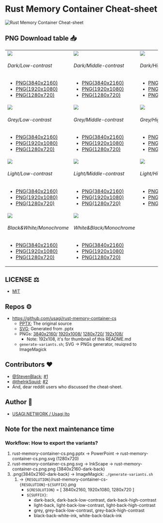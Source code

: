 # Rust Memory Container Cheat-sheet

![Rust Memory Container Cheat-sheet](3840x2160/rust-memory-container-cs-3840x2160-dark-back.png)

## PNG Download table 📥

<table>

<tr>
<td><a href="3840x2160/rust-memory-container-cs-3840x2160-dark-back-low-contrast.png"><img src="192x108/rust-memory-container-cs-192x108-dark-back-low-contrast.png"></a>
<h6>Dark/Low-contrast</h6>
<ul>
 <a href="3840x2160/rust-memory-container-cs-3840x2160-dark-back-low-contrast.png"><li>PNG(3840x2160)</li></a>
 <a href="1920x1080/rust-memory-container-cs-1920x1080-dark-back-low-contrast.png"><li>PNG(1920x1080)</li></a>
 <a href="1280x720/rust-memory-container-cs-1280x720-dark-back-low-contrast.png"><li>PNG(1280x720)</li></a>
</ul>
</td><td><a href="3840x2160/rust-memory-container-cs-3840x2160-dark-back.png"><img src="192x108/rust-memory-container-cs-192x108-dark-back.png"></a>
<h6>Dark/Middle-contrast</h6>
<ul>
 <a href="3840x2160/rust-memory-container-cs-3840x2160-dark-back.png"><li>PNG(3840x2160)</li></a>
 <a href="1920x1080/rust-memory-container-cs-1920x1080-dark-back.png"><li>PNG(1920x1080)</li></a>
 <a href="1280x720/rust-memory-container-cs-1280x720-dark-back.png"><li>PNG(1280x720)</li></a>
</ul>
</td><td><a href="3840x2160/rust-memory-container-cs-3840x2160-dark-back-high-contrast.png"><img src="192x108/rust-memory-container-cs-192x108-dark-back-high-contrast.png"></a>
<h6>Dark/High-contrast</h6>
<ul>
 <a href="3840x2160/rust-memory-container-cs-3840x2160-dark-back-high-contrast.png"><li>PNG(3840x2160)</li></a>
 <a href="1920x1080/rust-memory-container-cs-1920x1080-dark-back-high-contrast.png"><li>PNG(1920x1080)</li></a>
 <a href="1280x720/rust-memory-container-cs-1280x720-dark-back-high-contrast.png"><li>PNG(1280x720)</li></a>
</ul>
</td></tr>

<tr>
<td><a href="3840x2160/rust-memory-container-cs-3840x2160-grey-back-low-contrast.png"><img src="192x108/rust-memory-container-cs-192x108-grey-back-low-contrast.png"></a>
<h6>Grey/Low-contrast</h6>
<ul>
 <a href="3840x2160/rust-memory-container-cs-3840x2160-grey-back-low-contrast.png"><li>PNG(3840x2160)</li></a>
 <a href="1920x1080/rust-memory-container-cs-1920x1080-grey-back-low-contrast.png"><li>PNG(1920x1080)</li></a>
 <a href="1280x720/rust-memory-container-cs-1280x720-grey-back-low-contrast.png"><li>PNG(1280x720)</li></a>
</ul>
</td><td><a href="3840x2160/rust-memory-container-cs-3840x2160-grey-back.png"><img src="192x108/rust-memory-container-cs-192x108-grey-back.png"></a>
<h6>Grey/Middle-contrast</h6>
<ul>
 <a href="3840x2160/rust-memory-container-cs-3840x2160-grey-back.png"><li>PNG(3840x2160)</li></a>
 <a href="1920x1080/rust-memory-container-cs-1920x1080-grey-back.png"><li>PNG(1920x1080)</li></a>
 <a href="1280x720/rust-memory-container-cs-1280x720-grey-back.png"><li>PNG(1280x720)</li></a>
</ul>
</td><td><a href="3840x2160/rust-memory-container-cs-3840x2160-grey-back-high-contrast.png"><img src="192x108/rust-memory-container-cs-192x108-grey-back-high-contrast.png"></a>
<h6>Grey/High-contrast</h6>
<ul>
 <a href="3840x2160/rust-memory-container-cs-3840x2160-grey-back-high-contrast.png"><li>PNG(3840x2160)</li></a>
 <a href="1920x1080/rust-memory-container-cs-1920x1080-grey-back-high-contrast.png"><li>PNG(1920x1080)</li></a>
 <a href="1280x720/rust-memory-container-cs-1280x720-grey-back-high-contrast.png"><li>PNG(1280x720)</li></a>
</ul>
</td></tr>

<tr>
<td><a href="3840x2160/rust-memory-container-cs-3840x2160-light-back-low-contrast.png"><img src="192x108/rust-memory-container-cs-192x108-light-back-low-contrast.png"></a>
<h6>Light/Low-contrast</h6>
<ul>
 <a href="3840x2160/rust-memory-container-cs-3840x2160-light-back-low-contrast.png"><li>PNG(3840x2160)</li></a>
 <a href="1920x1080/rust-memory-container-cs-1920x1080-light-back-low-contrast.png"><li>PNG(1920x1080)</li></a>
 <a href="1280x720/rust-memory-container-cs-1280x720-light-back-low-contrast.png"><li>PNG(1280x720)</li></a>
</ul>
</td><td><a href="3840x2160/rust-memory-container-cs-3840x2160-light-back.png"><img src="192x108/rust-memory-container-cs-192x108-light-back.png"></a>
<h6>Light/Middle-contrast</h6>
<ul>
 <a href="3840x2160/rust-memory-container-cs-3840x2160-light-back.png"><li>PNG(3840x2160)</li></a>
 <a href="1920x1080/rust-memory-container-cs-1920x1080-light-back.png"><li>PNG(1920x1080)</li></a>
 <a href="1280x720/rust-memory-container-cs-1280x720-light-back.png"><li>PNG(1280x720)</li></a>
</ul>
</td><td><a href="3840x2160/rust-memory-container-cs-3840x2160-light-back-high-contrast.png"><img src="192x108/rust-memory-container-cs-192x108-light-back-high-contrast.png"></a>
<h6>Light/High-contrast</h6>
<ul>
 <a href="3840x2160/rust-memory-container-cs-3840x2160-light-back-high-contrast.png"><li>PNG(3840x2160)</li></a>
 <a href="1920x1080/rust-memory-container-cs-1920x1080-light-back-high-contrast.png"><li>PNG(1920x1080)</li></a>
 <a href="1280x720/rust-memory-container-cs-1280x720-light-back-high-contrast.png"><li>PNG(1280x720)</li></a>
</ul>
</td></tr>

<tr>
<td><a href="3840x2160/rust-memory-container-cs-3840x2160-black-back-white-ink.png"><img src="192x108/rust-memory-container-cs-192x108-black-back-white-ink.png"></a>
<h6>Black&amp;White/Monochrome</h6>
<ul>
 <a href="3840x2160/rust-memory-container-cs-3840x2160-black-back-white-ink.png"><li>PNG(3840x2160)</li></a>
 <a href="1920x1080/rust-memory-container-cs-1920x1080-black-back-white-ink.png"><li>PNG(1920x1080)</li></a>
 <a href="1280x720/rust-memory-container-cs-1280x720-black-back-white-ink.png"><li>PNG(1280x720)</li></a>
</ul>
</td><td><a href="3840x2160/rust-memory-container-cs-3840x2160-white-back-black-ink.png"><img src="192x108/rust-memory-container-cs-192x108-white-back-black-ink.png"></a>
<h6>White&amp;Black/Monochrome</h6>
<ul>
 <a href="3840x2160/rust-memory-container-cs-3840x2160-white-back-black-ink.png"><li>PNG(3840x2160)</li></a>
 <a href="1920x1080/rust-memory-container-cs-1920x1080-white-back-black-ink.png"><li>PNG(1920x1080)</li></a>
 <a href="1280x720/rust-memory-container-cs-1280x720-white-back-black-ink.png"><li>PNG(1280x720)</li></a>
</ul>
</td></tr>

</table>

## LICENSE ⚖️

- [MIT](LICENSE)

## Repos ⚙️

- <https://github.com/usagi/rust-memory-container-cs>
  - [PPTX](rust-memory-container-cs.pptx); The original source
  - [SVG](rust-memory-container-cs.svg); Generated from .pptx
  - PNGs: [3840x2160/](3840x2160/) [1920x1008/](1920x1008/) [1280x720/](1280x720/) [192x108/](192x108/)
    - Note: 192x108, it's for thumbnail of this README.md
  - `generate-variants.sh`; SVG -> PNGs generator, reuiqred to ImageMagick

## Contributors ❤

- [@StevenBlack](https://github.com/StevenBlack); [#1](https://github.com/usagi/rust-memory-container-cs/issues/1)
- [@theInkSquid](https://github.com/theInkSquid); [#2](https://github.com/usagi/rust-memory-container-cs/issues/2#issuecomment-678677444)
- And, dear reddit users who discussed the cheat-sheet.

## Author 🐇

- [USAGI.NETWORK / Usagi Ito](https://github.com/usagi/)

## Note for the next maintenance time

### Workflow: How to export the variants?

1. rust-memory-container-cs.png.pptx -> PowerPoint -> rust-memory-container-cs.png.svg (1280x720)
2. rust-memory-container-cs.png.svg  -> InkScape   -> rust-memory-container-cs.png.png (3840x2160-dark-back)
3. .png(3840x2160-dark-back) -> ImageMagick: `./generate-variants.sh`
    1. -> `{RESOLUTION}`/rust-memory-container-cs-`{RESOLUTION}`-`${SUFFIX}`.png
        - `${RESOLUTION}` = [ 3840x2160, 1920x1080, 1280x720 ]
        - `${SUFFIX}`:
            - dark-back, dark-back-low-contrast, dark-back-high-contrast
            - light-back, light-back-low-contrast, light-back-high-contrast
            - grey, grey-back-low-contrast, grey-back-high-contrast
            - black-back-white-ink, white-back-black-ink
